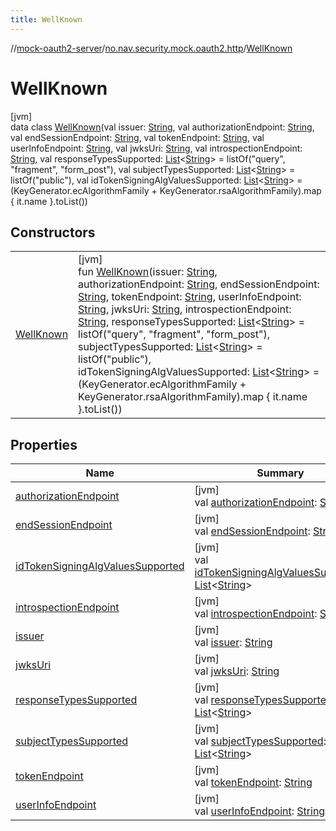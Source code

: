 ```yaml
---
title: WellKnown
---
```

//[mock-oauth2-server](../../../index.html)/[no.nav.security.mock.oauth2.http](../index.html)/[WellKnown](index.html)



# WellKnown



[jvm]\
data class [WellKnown](index.html)(val issuer: [String](https://kotlinlang.org/api/latest/jvm/stdlib/kotlin/-string/index.html), val authorizationEndpoint: [String](https://kotlinlang.org/api/latest/jvm/stdlib/kotlin/-string/index.html), val endSessionEndpoint: [String](https://kotlinlang.org/api/latest/jvm/stdlib/kotlin/-string/index.html), val tokenEndpoint: [String](https://kotlinlang.org/api/latest/jvm/stdlib/kotlin/-string/index.html), val userInfoEndpoint: [String](https://kotlinlang.org/api/latest/jvm/stdlib/kotlin/-string/index.html), val jwksUri: [String](https://kotlinlang.org/api/latest/jvm/stdlib/kotlin/-string/index.html), val introspectionEndpoint: [String](https://kotlinlang.org/api/latest/jvm/stdlib/kotlin/-string/index.html), val responseTypesSupported: [List](https://kotlinlang.org/api/latest/jvm/stdlib/kotlin.collections/-list/index.html)&lt;[String](https://kotlinlang.org/api/latest/jvm/stdlib/kotlin/-string/index.html)&gt; = listOf(&quot;query&quot;, &quot;fragment&quot;, &quot;form_post&quot;), val subjectTypesSupported: [List](https://kotlinlang.org/api/latest/jvm/stdlib/kotlin.collections/-list/index.html)&lt;[String](https://kotlinlang.org/api/latest/jvm/stdlib/kotlin/-string/index.html)&gt; = listOf(&quot;public&quot;), val idTokenSigningAlgValuesSupported: [List](https://kotlinlang.org/api/latest/jvm/stdlib/kotlin.collections/-list/index.html)&lt;[String](https://kotlinlang.org/api/latest/jvm/stdlib/kotlin/-string/index.html)&gt; = (KeyGenerator.ecAlgorithmFamily + KeyGenerator.rsaAlgorithmFamily).map { it.name }.toList())



## Constructors


| | |
|---|---|
| [WellKnown](-well-known.html) | [jvm]<br>fun [WellKnown](-well-known.html)(issuer: [String](https://kotlinlang.org/api/latest/jvm/stdlib/kotlin/-string/index.html), authorizationEndpoint: [String](https://kotlinlang.org/api/latest/jvm/stdlib/kotlin/-string/index.html), endSessionEndpoint: [String](https://kotlinlang.org/api/latest/jvm/stdlib/kotlin/-string/index.html), tokenEndpoint: [String](https://kotlinlang.org/api/latest/jvm/stdlib/kotlin/-string/index.html), userInfoEndpoint: [String](https://kotlinlang.org/api/latest/jvm/stdlib/kotlin/-string/index.html), jwksUri: [String](https://kotlinlang.org/api/latest/jvm/stdlib/kotlin/-string/index.html), introspectionEndpoint: [String](https://kotlinlang.org/api/latest/jvm/stdlib/kotlin/-string/index.html), responseTypesSupported: [List](https://kotlinlang.org/api/latest/jvm/stdlib/kotlin.collections/-list/index.html)&lt;[String](https://kotlinlang.org/api/latest/jvm/stdlib/kotlin/-string/index.html)&gt; = listOf(&quot;query&quot;, &quot;fragment&quot;, &quot;form_post&quot;), subjectTypesSupported: [List](https://kotlinlang.org/api/latest/jvm/stdlib/kotlin.collections/-list/index.html)&lt;[String](https://kotlinlang.org/api/latest/jvm/stdlib/kotlin/-string/index.html)&gt; = listOf(&quot;public&quot;), idTokenSigningAlgValuesSupported: [List](https://kotlinlang.org/api/latest/jvm/stdlib/kotlin.collections/-list/index.html)&lt;[String](https://kotlinlang.org/api/latest/jvm/stdlib/kotlin/-string/index.html)&gt; = (KeyGenerator.ecAlgorithmFamily + KeyGenerator.rsaAlgorithmFamily).map { it.name }.toList()) |


## Properties


| Name | Summary |
|---|---|
| [authorizationEndpoint](authorization-endpoint.html) | [jvm]<br>val [authorizationEndpoint](authorization-endpoint.html): [String](https://kotlinlang.org/api/latest/jvm/stdlib/kotlin/-string/index.html) |
| [endSessionEndpoint](end-session-endpoint.html) | [jvm]<br>val [endSessionEndpoint](end-session-endpoint.html): [String](https://kotlinlang.org/api/latest/jvm/stdlib/kotlin/-string/index.html) |
| [idTokenSigningAlgValuesSupported](id-token-signing-alg-values-supported.html) | [jvm]<br>val [idTokenSigningAlgValuesSupported](id-token-signing-alg-values-supported.html): [List](https://kotlinlang.org/api/latest/jvm/stdlib/kotlin.collections/-list/index.html)&lt;[String](https://kotlinlang.org/api/latest/jvm/stdlib/kotlin/-string/index.html)&gt; |
| [introspectionEndpoint](introspection-endpoint.html) | [jvm]<br>val [introspectionEndpoint](introspection-endpoint.html): [String](https://kotlinlang.org/api/latest/jvm/stdlib/kotlin/-string/index.html) |
| [issuer](issuer.html) | [jvm]<br>val [issuer](issuer.html): [String](https://kotlinlang.org/api/latest/jvm/stdlib/kotlin/-string/index.html) |
| [jwksUri](jwks-uri.html) | [jvm]<br>val [jwksUri](jwks-uri.html): [String](https://kotlinlang.org/api/latest/jvm/stdlib/kotlin/-string/index.html) |
| [responseTypesSupported](response-types-supported.html) | [jvm]<br>val [responseTypesSupported](response-types-supported.html): [List](https://kotlinlang.org/api/latest/jvm/stdlib/kotlin.collections/-list/index.html)&lt;[String](https://kotlinlang.org/api/latest/jvm/stdlib/kotlin/-string/index.html)&gt; |
| [subjectTypesSupported](subject-types-supported.html) | [jvm]<br>val [subjectTypesSupported](subject-types-supported.html): [List](https://kotlinlang.org/api/latest/jvm/stdlib/kotlin.collections/-list/index.html)&lt;[String](https://kotlinlang.org/api/latest/jvm/stdlib/kotlin/-string/index.html)&gt; |
| [tokenEndpoint](token-endpoint.html) | [jvm]<br>val [tokenEndpoint](token-endpoint.html): [String](https://kotlinlang.org/api/latest/jvm/stdlib/kotlin/-string/index.html) |
| [userInfoEndpoint](user-info-endpoint.html) | [jvm]<br>val [userInfoEndpoint](user-info-endpoint.html): [String](https://kotlinlang.org/api/latest/jvm/stdlib/kotlin/-string/index.html) |

